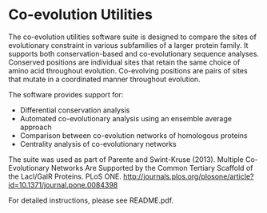Co-evolution Utilities
======================
The co-evolution utilities software suite is designed to compare the sites of evolutionary constraint in various subfamilies of a larger protein family.  It supports both conservation-based and co-evolutionary sequence analyses.  Conserved positions are individual sites that retain the same choice of amino acid throughout evolution.  Co-evolving positions are pairs of sites that mutate in a coordinated manner throughout evolution.

The software provides support for:

* Differential conservation analysis
* Automated co-evolutionary analysis using an ensemble average approach
* Comparison between co-evolution networks of homologous proteins
* Centrality analysis of co-evolutionary networks

The suite was used as part of Parente and Swint-Kruse (2013).  Multiple Co-Evolutionary Networks Are Supported by the Common Tertiary Scaffold of the LacI/GalR Proteins.  PLoS ONE.  http://journals.plos.org/plosone/article?id=10.1371/journal.pone.0084398

For detailed instructions, please see README.pdf.
